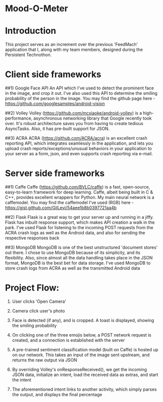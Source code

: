 # Mood-O-Meter

# Introduction
This project serves as an increment over the previous 'FeedMach' application that I, along with my team members, designed during the Persistent Technothon.

# Client side frameworks
##1) Google Face API
An API which I've used to detect the prominent face in the image, and crop it out. I've also used this API to determine the smiling probability of the person in the image. You may find the github page here - https://github.com/googlesamples/android-vision

##2) Volley
Volley (https://github.com/mcxiaoke/android-volley) is a high-performance, asynchronous networking library that Google recently took over. It's robust architecture saves you from having to create tedious AsyncTasks. Also, it has pre-built support for JSON.

##3) ACRA
ACRA (https://github.com/ACRA/acra) is an excellent crash reporting API, which integrates seamlessly in the application, and lets you upload crash reports/exceptions/unusual behaviors in your application to your server as a form, json, and even supports crash reporting via e-mail.


# Server side frameworks
##1) Caffe
Caffe (https://github.com/BVLC/caffe) is a fast, open-source, easy-to-learn framework for deep learning. Caffe, albeit being built in C & C++, provides excellent wrappers for Python. My main neural network is a caffemodel. You may find the caffemodel I've used (RGB) here - https://gist.github.com/GilLevi/54aee1b8b0397721aa4b

##2) Flask
Flask is a great way to get your server up and running in a jiffy. Flask has inbuilt response support, which makes API creation a walk in the park. I've used Flask for listening to the incoming POST requests from the ACRA crash logs as well as the Android data, and also for sending the respective responses back

##3) MongoDB
MongoDB is one of the best unstructured 'document stores' out there. I chose to use MongoDB because of its simplicity, and its flexibility. Also, since almost all the data handling takes place in the JSON format, MongoDB is the best bet for data storage. I've used MongoDB to store crash logs from ACRA as well as the transmitted Android data

# Project Flow:
1) User clicks 'Open Camera'

2) Camera click user's photo

3) Face is detected (if any), and is cropped. A toast is displayed, showing the smiling probability

4) On clicking one of the three emojis below, a POST network request is created, and a connection is established with the server

5) A pre-trained sentiment classification model (built on Caffe) is hosted up on our network. This takes an input of the image sent upstream, and returns the raw output via JSON

6) By overriding Volley's onResponseReceived(), we get the incoming JSON data, initialize an intent, load the received data as extras, and start the intent

7) The aforementioned intent links to another activity, which simply parses the output, and displays the final percentage
